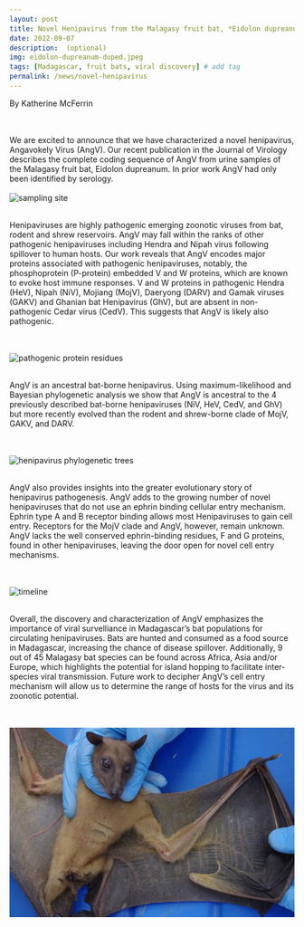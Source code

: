 ```yaml
---
layout: post
title: Novel Henipavirus from the Malagasy fruit bat, *Eidolon dupreanum*!
date: 2022-09-07
description:  (optional)
img: eidolon-dupreanum-duped.jpeg
tags: [Madagascar, fruit bats, viral discovery] # add tag
permalink: /news/novel-henipavirus
---
```



By Katherine McFerrin

<br> 

<br />
We are excited to announce that we have characterized a novel henipavirus, Angavokely Virus (AngV). Our recent publication in the Journal of Virology describes the complete coding sequence of AngV from urine samples of the Malagasy fruit bat, Eidolon dupreanum. In prior work AngV had only been identified by serology.

<br> 
<br> 

<img src="/assets/img/Madera2022Fig1" alt="sampling site" class="float-start col-md-12" />

<br> 
<br> 

Henipaviruses are highly pathogenic emerging zoonotic viruses from bat, rodent and shrew reservoirs. AngV may fall within the ranks of other pathogenic henipaviruses including Hendra and Nipah virus following spillover to human hosts. Our work reveals that AngV encodes major proteins associated with pathogenic henipaviruses, notably, the phosphoprotein (P-protein) embedded V and W proteins, which are known to evoke host immune responses. V and W proteins in pathogenic Hendra (HeV), Nipah (NiV), Mojiang (MojV), Daeryong (DARV) and Gamak viruses (GAKV) and Ghanian bat Henipavirus (GhV), but are absent in non-pathogenic Cedar virus (CedV). This suggests that AngV is likely also pathogenic.

<br> 
<br> 

<img src="/assets/img/Madera2022Fig3" alt="pathogenic protein residues" class="float-start col-md-12" />

<br> 
<br> 

AngV is an ancestral bat-borne henipavirus. Using maximum-likelihood and Bayesian phylogenetic analysis we show that AngV is ancestral to the 4 previously described bat-borne henipaviruses (NiV, HeV, CedV, and GhV) but more recently evolved than the rodent and shrew-borne clade of MojV, GAKV, and DARV.  

<br> 
<br> 

<img src="/assets/img/Madera2022Fig4" alt="henipavirus phylogenetic trees" class="float-start col-md-12" />

<br> 
<br> 

AngV also provides insights into the greater evolutionary story of henipavirus pathogenesis. AngV adds to the growing number of novel henipaviruses that do not use an ephrin binding cellular entry mechanism. Ephrin type A and B receptor binding allows most Henipaviruses to gain cell entry. Receptors for the MojV clade and AngV, however, remain unknown. AngV lacks the well conserved ephrin-binding residues, F and G proteins, found in other henipaviruses, leaving the door open for novel cell entry mechanisms.

<br> 
<br> 

<img src="/assets/img/Madera2022Fig5" alt="timeline" class="float-start col-md-12" />

<br> 
<br> 

Overall, the discovery and characterization of AngV emphasizes the importance of viral survelliance in Madagascar’s bat populations for circulating henipaviruses. Bats are hunted and consumed as a food source in Madagascar, increasing the chance of disease spillover. Additionally, 9 out of 45 Malagasy bat species can be found across Africa, Asia and/or Europe, which highlights the potential for island hopping to facilitate inter-species viral transmission. Future work to decipher AngV’s cell entry mechanism will allow us to determine the range of hosts for the virus and its zoonotic potential.

<br> 
<br> 

<img src="/assets/img/eidolon-dupreanum-duped.jpeg" alt="eidolon" class="float-start col-md-5" />

<br> 
<br> 

<br />